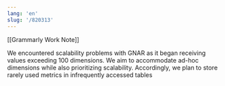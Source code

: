 ```yaml
---
lang: 'en'
slug: '/820313'
---
```


[[Grammarly Work Note]]

We encountered scalability problems with GNAR as it began receiving values exceeding 100 dimensions. We aim to accommodate ad-hoc dimensions while also prioritizing scalability. Accordingly, we plan to store rarely used metrics in infrequently accessed tables
